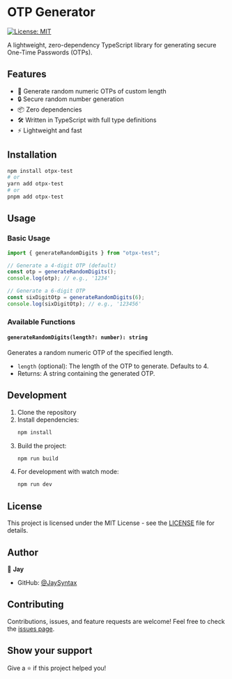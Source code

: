 # OTP Generator

[![License: MIT](https://img.shields.io/badge/License-MIT-yellow.svg)](https://opensource.org/licenses/MIT)

A lightweight, zero-dependency TypeScript library for generating secure One-Time Passwords (OTPs).

## Features

- 🚀 Generate random numeric OTPs of custom length
- 🔒 Secure random number generation
- 📦 Zero dependencies
- 🛠 Written in TypeScript with full type definitions
- ⚡ Lightweight and fast

## Installation

```bash
npm install otpx-test
# or
yarn add otpx-test
# or
pnpm add otpx-test
```

## Usage

### Basic Usage

```typescript
import { generateRandomDigits } from "otpx-test";

// Generate a 4-digit OTP (default)
const otp = generateRandomDigits();
console.log(otp); // e.g., '1234'

// Generate a 6-digit OTP
const sixDigitOtp = generateRandomDigits(6);
console.log(sixDigitOtp); // e.g., '123456'
```

### Available Functions

#### `generateRandomDigits(length?: number): string`

Generates a random numeric OTP of the specified length.

- `length` (optional): The length of the OTP to generate. Defaults to 4.
- Returns: A string containing the generated OTP.

## Development

1. Clone the repository
2. Install dependencies:
   ```bash
   npm install
   ```
3. Build the project:
   ```bash
   npm run build
   ```
4. For development with watch mode:
   ```bash
   npm run dev
   ```

## License

This project is licensed under the MIT License - see the [LICENSE](LICENSE) file for details.

## Author

👤 **Jay**

- GitHub: [@JaySyntax](https://github.com/JaySyntax)

## Contributing

Contributions, issues, and feature requests are welcome! Feel free to check the [issues page](https://github.com/JaySyntax/otp-generator/issues).

## Show your support

Give a ⭐️ if this project helped you!
